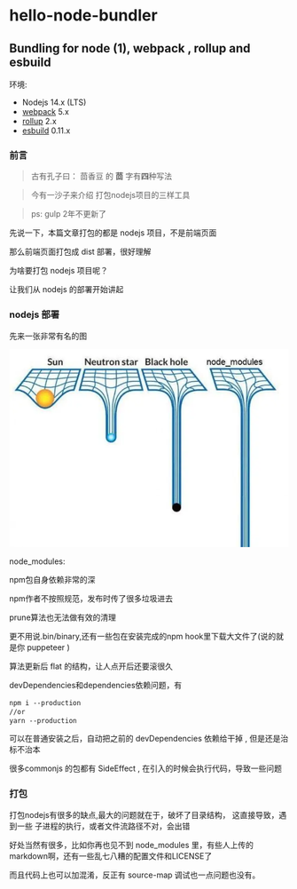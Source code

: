 # hello-node-bundler

## Bundling for node (1), webpack , rollup and esbuild

环境:

- Nodejs 14.x (LTS)
- [webpack](https://www.npmjs.com/package/webpack) 5.x
- [rollup](https://www.npmjs.com/package/rollup) 2.x
- [esbuild](https://www.npmjs.com/package/esbuild) 0.11.x

### 前言

> 古有孔子曰： 茴香豆 的 **茴** 字有**四**种写法

> 今有一沙子来介绍 打包nodejs项目的三样工具

> ps: gulp 2年不更新了

先说一下，本篇文章打包的都是 nodejs 项目，不是前端页面

那么前端页面打包成 dist 部署，很好理解

为啥要打包 nodejs 项目呢？

让我们从 nodejs 的部署开始讲起

### nodejs 部署

先来一张非常有名的图

![heavy object](./heavy.webp)

node_modules:

npm包自身依赖非常的深

npm作者不按照规范，发布时传了很多垃圾进去

prune算法也无法做有效的清理

更不用说.bin/binary,还有一些包在安装完成的npm hook里下载大文件了(说的就是你 puppeteer )

算法更新后 flat 的结构，让人点开后还要滚很久

devDependencies和dependencies依赖问题，有
```shell
npm i --production
//or
yarn --production
```
可以在普通安装之后，自动把之前的 devDependencies 依赖给干掉 , 但是还是治标不治本

很多commonjs 的包都有 SideEffect , 在引入的时候会执行代码，导致一些问题

### 打包

打包nodejs有很多的缺点,最大的问题就在于，破坏了目录结构，
这直接导致，遇到一些 子进程的执行，或者文件流路径不对，会出错

好处当然有很多，比如你再也见不到 node_modules 里，有些人上传的 markdown啊，还有一些乱七八糟的配置文件和LICENSE了

而且代码上也可以加混淆，反正有 source-map 调试也一点问题也没有。